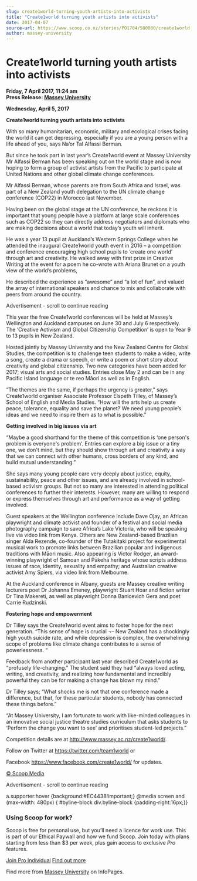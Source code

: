 ```yaml
---
slug: create1world-turning-youth-artists-into-activists
title: "Create1world turning youth artists into activists"
date: 2017-04-07
source-url: https://www.scoop.co.nz/stories/PO1704/S00080/create1world-turning-youth-artists-into-activists.htm
author: massey-university
---
```

Create1world turning youth artists into activists
=================================================

**Friday, 7 April 2017, 11:24 am**  
**Press Release: [Massey University](https://info.scoop.co.nz/Massey_University)**

**Wednesday, April 5, 2017**

**Create1world turning youth artists into activists**

With so many humanitarian, economic, military and ecological crises facing the world it can get depressing, especially if you are a young person with a life ahead of you, says Na’or Tal Alfassi Berman.

But since he took part in last year’s Create1world event at Massey University Mr Alfassi Berman has been speaking out on the world stage and is now hoping to form a group of activist artists from the Pacific to participate at United Nations and other global climate change conferences.

Mr Alfassi Berman, whose parents are from South Africa and Israel, was part of a New Zealand youth delegation to the UN climate change conference (COP22) in Morocco last November.

Having been on the global stage at the UN conference, he reckons it is important that young people have a platform at large scale conferences such as COP22 so they can directly address negotiators and diplomats who are making decisions about a world that today’s youth will inherit.

He was a year 13 pupil at Auckland’s Western Springs College when he attended the inaugural Create1world youth event in 2016 – a competition and conference encouraging high school pupils to ‘create one world’ through art and creativity. He walked away with first prize in Creative Writing at the event for a poem he co-wrote with Ariana Brunet on a youth view of the world’s problems,

He described the experience as “awesome” and “a lot of fun”, and valued the array of international speakers and chance to mix and collaborate with peers from around the country.

Advertisement - scroll to continue reading





This year the free Create1world conferences will be held at Massey’s Wellington and Auckland campuses on June 30 and July 6 respectively. The ‘Creative Activism and Global Citizenship Competition’ is open to Year 9 to 13 pupils in New Zealand.

Hosted jointly by Massey University and the New Zealand Centre for Global Studies, the competition is to challenge teen students to make a video, write a song, create a drama or speech, or write a poem or short story about creativity and global citizenship. Two new categories have been added for 2017; visual arts and social studies. Entries close May 2 and can be in any Pacific Island language or te reo Māori as well as in English.

“The themes are the same, if perhaps the urgency is greater,” says Create1world organiser Associate Professor Elspeth Tilley, of Massey’s School of English and Media Studies. “How will the arts help us create peace, tolerance, equality and save the planet? We need young people’s ideas and we need to inspire them as to what is possible.”

**Getting involved in big issues via art**

“Maybe a good shorthand for the theme of this competition is ‘one person's problem is everyone's problem’. Entries can explore a big issue or a tiny one, we don't mind, but they should show through art and creativity a way that we can connect with other humans, cross borders of any kind, and build mutual understanding.”

She says many young people care very deeply about justice, equity, sustainability, peace and other issues, and are already involved in school-based activism groups. But not so many are interested in attending political conferences to further their interests. However, many are willing to respond or express themselves through art and performance as a way of getting involved.

Guest speakers at the Wellington conference include Dave Ojay, an African playwright and climate activist and founder of a festival and social media photography campaign to save Africa’s Lake Victoria, who will be speaking live via video link from Kenya. Others are New Zealand-based Brazilian singer Alda Rezende, co-founder of the Tutakitaki project for experimental musical work to promote links between Brazilian popular and indigenous traditions with Māori music. Also appearing is Victor Rodger, an award-winning playwright of Samoan and Pākehā heritage whose scripts address issues of race, identity, sexuality and empathy; and Australian creative activist Amy Spiers, via video link from Melbourne.

At the Auckland conference in Albany, guests are Massey creative writing lecturers poet Dr Johanna Emeney, playwright Stuart Hoar and fiction writer Dr Tina Makereti, as well as playwright Donna Banicevich Gera and poet Carrie Rudzinski.

**Fostering hope and empowerment**

Dr Tilley says the Create1world event aims to foster hope for the next generation. “This sense of hope is crucial ¬– New Zealand has a shockingly high youth suicide rate, and while depression is complex, the overwhelming scope of problems like climate change contributes to a sense of powerlessness. “

Feedback from another participant last year described Create1world as “profusely life-changing.” The student said they had “always loved acting, writing, and creativity, and realizing how fundamental and incredibly powerful they can be for making a change has blown my mind.”

Dr Tilley says; “What shocks me is not that one conference made a difference, but that, for these particular students, nobody has connected these things before.”

“At Massey University, I am fortunate to work with like-minded colleagues in an innovative social justice theatre studies curriculum that asks students to ‘Perform the change you want to see’ and prioritises student-led projects.”

Competition details are at http://www.massey.ac.nz/create1world/.

Follow on Twitter at https://twitter.com/team1world or

Facebook https://www.facebook.com/create1world/ for updates.

  

[© Scoop Media](http://www.scoop.co.nz/about/terms.html)  

Advertisement - scroll to continue reading



a.supporter:hover {background:#EC4438!important;} @media screen and (max-width: 480px) { #byline-block div.byline-block {padding-right:16px;}}

### Using Scoop for work?

Scoop is free for personal use, but you’ll need a licence for work use. This is part of our Ethical Paywall and how we fund Scoop. Join today with plans starting from less than $3 per week, plus gain access to exclusive _Pro_ features.  
  
[Join Pro Individual](https://pro.scoop.co.nz/Individual/?from=ProIn24) [Find out more](https://pro.scoop.co.nz/using-scoop-for-work/?from=ProIn24)

Find more from [Massey University](https://info.scoop.co.nz/Massey_University) on InfoPages.